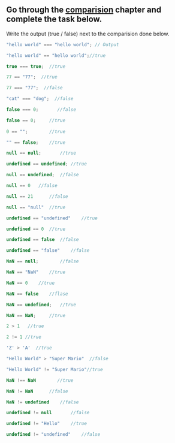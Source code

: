 ## Go through the [comparision](http://javascript.info/comparison) chapter and complete the task below.

Write the output (true / false) next to the comparision done below.
```js
"hello world" === "hello world"; // Output

"hello world" == "hello world";//true

true === true;  //true

77 == "77";  //true

77 === "77";  //false

"cat" === "dog";  //false

false === 0;       //false

false == 0;     //true
    
0 == "";        //true

"" == false;    //true

null == null;       //true

undefined == undefined; //true

null == undefined;  //false

null == 0   //false

null == 21      //false

null == "null"  //true

undefined == "undefined"    //true

undefined == 0  //true

undefined == false  //false

undefined == "false"    //false

NaN == null;        //false

NaN == "NaN"    //true

NaN == 0    //true

NaN == false    //flase

NaN == undefined;   //true

NaN == NaN;     //true

2 > 1   //true

2 != 1 //true

'Z' > 'A'  //true

"Hello World" > "Super Mario"  //false

"Hello World" != "Super Mario"//true

NaN !== NaN        //true

NaN != NaN      //false

NaN != undefined    //false

undefined != null       //false

undefined != "Hello"    //true

undefined != "undefined"    //false

```